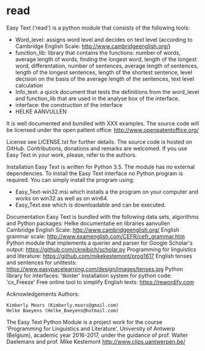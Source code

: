 # read

Easy Text ('read') is a python module that consists of the following tools:
- Word_level: assigns word level and decides on text level (according to Cambridge English Scale: http://www.cambridgeenglish.org/)
- function_lib: library that contains the functions: number of words, average length of words, finding the longest word, length of the longest word, differentation, number of sentences, average length of sentences, length of the longest sentences, length of the shortest sentence, level decision on the basis of the average length of the sentences, text level calculation
- Info_text: a quick document that tests the definitions from the word_level and function_lib that are used in the analyse box of the interface.
- interface: the construction of the interface
- HELKE AANVULLEN

It is well documented and bundled with XXX examples. The source code will be licensed under the open pattent office:
http://www.openpatentoffice.org/

License
see LICENSE.txt for further details. The source code is hosted on GitHub. Contributions, donations and remarks are welcomed. If you use Easy Text in your work, please, refer to the authors.

Installation
Easy Text is written for Python 3.5. The module has no external dependencies. To install the Easy Text interface no Python program is required.
You can simply install the program using:
- Easy_Text-win32.msi which installs a the program on your computer and works on win32 as well as on win64.
- Easy_Text.exe which is downloadable and can be executed.

Documentation
Easy Text is bundled with the following data sets, algorithms and Python packages:
Helke documentatie en libraries aanvullen
Cambridge English Scale: http://www.cambridgeenglish.org/
English grammar scale: http://www.examenglish.com/CEFR/cefr_grammar.htm
Python module that implements a querier and parser for Google Scholar's output: https://github.com/ckreibich/scholar.py
Programming for linguistics and literature: https://github.com/mikekestemont/prog1617
English tenses and sentences for unittests: https://www.easypacelearning.com/design/images/tenses.jpg
Python library for interfaces: 'tkinter'
Installation system for python code: 'cx_Freeze'
Free online tool to simplify English texts: https://rewordify.com

Acknowledgements
Authors:

    Kimberly Moors (Kimberly.moors@gmail.com)
    Helke Baeyens (Helke_Baeyens@hotmail.com)

The Easy Text Python Module is a project work for the course 'Programming for Linguistics and Literature', University of Antwerp (Belgium), academic year 2016-2017, under the guidance of prof. Walter Daelemans and prof. Mike Kestemont
http://www.clips.uantwerpen.be/


